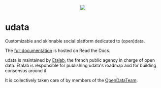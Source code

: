 <p align="center"><img src="https://i.imgur.com/rlRox1c.png"></p>

udata
=====

Customizable and skinnable social platform dedicated to (open)data.

The [full documentation][readthedocs-url] is hosted on Read the Docs.

udata is maintained by [Etalab](https://www.etalab.gouv.fr/), the
french public agency in charge of open data.  Etalab is responsible
for publishing udata's roadmap and for building consensus around it.

It is collectively taken care of by members of the
[OpenDataTeam](https://github.com/opendatateam).

[readthedocs-url]: https://udata.readthedocs.io/en/v7.0.0/
